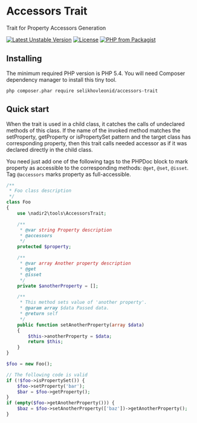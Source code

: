 # Accessors Trait

Trait for Property Accessors Generation

[![Latest Unstable Version](https://poser.pugx.org/selikhovleonid/accessors-trait/v/unstable)](https://packagist.org/packages/selikhovleonid/accessors-trait)
[![License](https://poser.pugx.org/selikhovleonid/accessors-trait/license)](https://packagist.org/packages/selikhovleonid/accessors-trait)
[![PHP from Packagist](https://img.shields.io/packagist/php-v/selikhovleonid/accessors-trait.svg)](https://packagist.org/packages/selikhovleonid/accessors-trait)

## Installing

The minimum required PHP version is PHP 5.4. You will need Composer dependency 
manager to install this tiny tool.

```
php composer.phar require selikhovleonid/accessors-trait
```

## Quick start

When the trait is used in a child class, it catches the calls of undeclared methods 
of this class. If the name of the invoked method matches the setProperty, getProperty 
or isPropertySet pattern and the target class has corresponding property, then 
this trait calls needed accessor as if it was declared directly in the child class.


You need just add one of the following tags to the PHPDoc block to mark property as 
accessible to the corresponding methods: `@get`, `@set`, `@isset`. Tag `@accessors` 
marks property as full-accessible.

```php
/**
 * Foo class description
 */
class Foo
{
    use \nadir2\tools\AccessorsTrait;

    /**
     * @var string Property description
     * @accessors
     */
    protected $property;

    /**
     * @var array Another property description
     * @get
     * @isset
     */
    private $anotherProperty = [];

    /**
     * This method sets value of 'another property'.
     * @param array $data Passed data.
     * @return self
     */
    public function setAnotherProperty(array $data)
    {
        $this->anotherProperty = $data;
        return $this;
    }
}

$foo = new Foo();

// The following code is valid
if (!$foo->isPropertySet()) {
    $foo->setProperty('bar');
    $bar = $foo->getProperty();
}
if (empty($foo->getAnotherProperty())) {
    $baz = $foo->setAnotherProperty(['baz'])->getAnotherProperty();
}
```